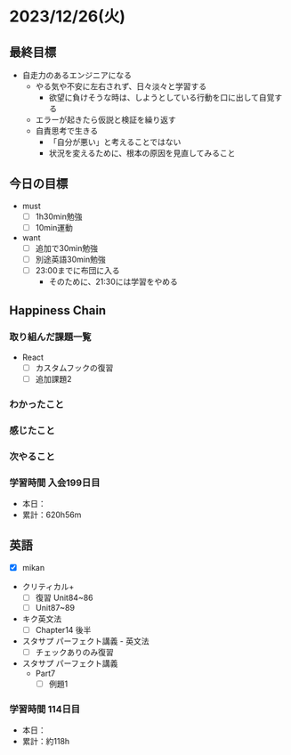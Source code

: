 # 2023/12/26(火)

## 最終目標

- 自走力のあるエンジニアになる
  - やる気や不安に左右されず、日々淡々と学習する
    - 欲望に負けそうな時は、しようとしている行動を口に出して自覚する
  - エラーが起きたら仮説と検証を繰り返す
  - 自責思考で生きる
    - 「自分が悪い」と考えることではない
    - 状況を変えるために、根本の原因を見直してみること

## 今日の目標

- must
  - [ ] 1h30min勉強
  - [ ] 10min運動

- want
  - [ ] 追加で30min勉強
  - [ ] 別途英語30min勉強
  - [ ] 23:00までに布団に入る
    - そのために、21:30には学習をやめる

## Happiness Chain

### 取り組んだ課題一覧

- React
  - [ ] カスタムフックの復習
  - [ ] 追加課題2

### わかったこと

### 感じたこと

### 次やること

### 学習時間 入会199日目

- 本日：
- 累計：620h56m

## 英語

- [x] mikan
- クリティカル+
  - [ ] 復習 Unit84~86
  - [ ] Unit87~89

- キク英文法
  - [ ] Chapter14 後半

- スタサプ パーフェクト講義 - 英文法
  - [ ] チェックありのみ復習
- スタサプ パーフェクト講義
  - Part7
    - [ ] 例題1

### 学習時間 114日目

- 本日：
- 累計：約118h
